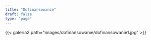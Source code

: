 ```yaml
---
title: "Dofinansowanie"
draft: false
type: "page"
---
```


{{< galeria2 path="images/dofinansowanie/dofinansowanie1.jpg" >}}